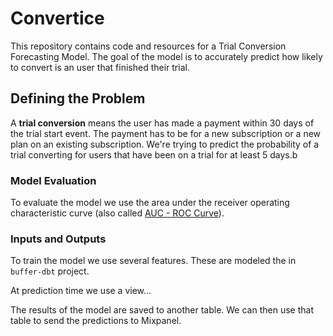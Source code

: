 # Convertice

This repository contains code and resources for a Trial Conversion Forecasting Model. The goal of the model is to accurately predict how likely to convert is an user that finished their trial.

## Defining the Problem

A **trial conversion** means the user has made a payment within 30 days of the trial start event. The payment has to be for a new subscription or a new plan on an existing subscription. We're trying to predict the probability of a trial converting for users that have been on a trial for at least 5 days.b

### Model Evaluation

To evaluate the model we use the area under the receiver operating characteristic curve (also called [AUC - ROC Curve](https://towardsdatascience.com/understanding-auc-roc-curve-68b2303cc9c5)).

### Inputs and Outputs

To train the model we use several features. These are modeled the in `buffer-dbt` project.

At prediction time we use a view...

The results of the model are saved to another table. We can then use that table to send the predictions to Mixpanel.
